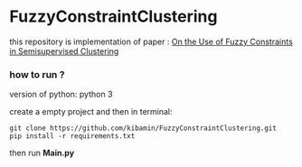 # FuzzyConstraintClustering
this repository is implementation of paper : [On the Use of Fuzzy Constraints in Semisupervised Clustering](https://ieeexplore.ieee.org/document/7182308)




### how to run ?
version of python: python 3

create a empty project and then in terminal:

```
git clone https://github.com/kibamin/FuzzyConstraintClustering.git
pip install -r requirements.txt
```
then run **Main.py**
